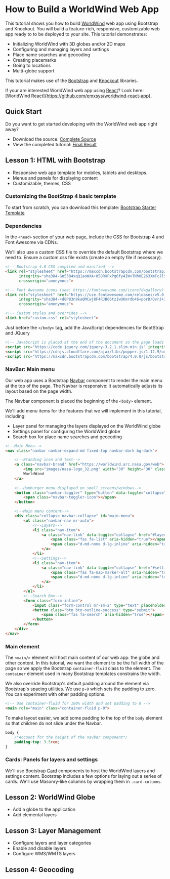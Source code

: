 # How to Build a WorldWind Web App

This tutorial shows you how to build [WorldWind](https://worldwind.arc.nasa.gov/web/) web app using Bootstrap and Knockout. 
You will build a feature-rich, responsive, customizable web app ready to 
to be deployed to your site. This tutorial demonstrates:

- Initializing WorldWind with 3D globes and/or 2D maps
- Configuring and managing layers and settings
- Place name searches and geocoding
- Creating placemarks
- Going to locations
- Multi-globe support

This tutorial makes use of the [Bootstrap](https://getbootstrap.com/docs/4.0/getting-started/introduction/) and [Knockout](http://knockoutjs.com/index.html) libraries. 

If your are interested WorldWind web app using [React](https://reactjs.org)? Look here: [WorldWind React]{https://github.com/emxsys/worldwind-react-app}.

## Quick Start

Do you want to get started developing with the WorldWind web app right away? 

- Download the source: [Complete Source](https://github.com/emxsys/worldwind-web-app-tutorial/archive/master.zip)
- View the completed tutorial: [Final Result](https://jsfiddle.net/emxsys/e0a2z1km/)

## Lesson 1: HTML with Bootstrap
- Responsive web app template for mobiles, tablets and desktops.
- Menus and panels for displaying content
- Customizable, themes, CSS

### Customizing the BootStrap 4 basic template
To start from scratch, you can download this template: [Bootstrap Starter Template](https://getbootstrap.com/docs/4.0/examples/starter-template/)


### Dependencies 

In the `<head>` section of your web page, include the CSS for Bootstrap 4 and Font Awesome via CDNs.

We'll also use a custom CSS file to override the default Bootstrap where we need to. Ensure a 
custom.css file exists (create an empty file if necessary).

```html
<!-- Bootstrap 4.0 CSS compiled and minified -->
<link rel="stylesheet" href="https://maxcdn.bootstrapcdn.com/bootstrap/4.0.0/css/bootstrap.min.css"
      integrity="sha384-Gn5384xqQ1aoWXA+058RXPxPg6fy4IWvTNh0E263XmFcJlSAwiGgFAW/dAiS6JXm" 
      crossorigin="anonymous">

<!-- Font Awesome icons (see: https://fontawesome.com/icons?d=gallery) -->
<link rel="stylesheet" href="https://use.fontawesome.com/releases/v5.0.10/css/all.css" 
      integrity="sha384-+d0P83n9kaQMCwj8F4RJB66tzIwOKmrdb46+porD/OvrJ+37WqIM7UoBtwHO6Nlg" 
      crossorigin="anonymous">

<!-- Custom styles and overrides -->
<link href="custom.css" rel="stylesheet">
```

Just before the `</body>` tag, add the JavaScript dependencies for BootStrap and JQuery

```html
<!-- JavaScript is placed at the end of the document so the page loads faster -->
<script src="https://code.jquery.com/jquery-3.2.1.slim.min.js" integrity="sha384-KJ3o2DKtIkvYIK3UENzmM7KCkRr/rE9/Qpg6aAZGJwFDMVNA/GpGFF93hXpG5KkN" crossorigin="anonymous"></script>
<script src="https://cdnjs.cloudflare.com/ajax/libs/popper.js/1.12.9/umd/popper.min.js" integrity="sha384-ApNbgh9B+Y1QKtv3Rn7W3mgPxhU9K/ScQsAP7hUibX39j7fakFPskvXusvfa0b4Q" crossorigin="anonymous"></script>
<script src="https://maxcdn.bootstrapcdn.com/bootstrap/4.0.0/js/bootstrap.min.js" integrity="sha384-JZR6Spejh4U02d8jOt6vLEHfe/JQGiRRSQQxSfFWpi1MquVdAyjUar5+76PVCmYl" crossorigin="anonymous"></script>    
```

### NavBar: Main menu

Our web app uses a Bootstrap [Navbar](https://getbootstrap.com/docs/4.0/components/navbar/) 
component to render the main menu at the top of the page. The Navbar is responsive: 
it automatically adjusts its layout based on the page width.

The Navbar component is placed the beginning of the `<body>` element.

We'll add menu items for the features that we will implement in this tutorial, including:

- Layer panel for managing the layers displayed on the WorldWind globe
- Settings panel for configuring the WorldWind globe
- Search box for place name searches and geocoding

```html
<!--Main Menu--> 
<nav class="navbar navbar-expand-md fixed-top navbar-dark bg-dark">

    <!--Branding icon and text-->
    <a class="navbar-brand" href="https://worldwind.arc.nasa.gov/web">
        <img src="images/nasa-logo_32.png" width="30" height="30" class="d-inline-block align-top" alt="">
        WorldWind
    </a>
    
    <!--Hamburger menu displayed on small screens/windows-->
    <button class="navbar-toggler" type="button" data-toggle="collapse" data-target="#main-menu" aria-controls="main-menu" aria-expanded="false" aria-label="Toggle navigation">
        <span class="navbar-toggler-icon"></span>
    </button>

    <!--Main menu content-->
    <div class="collapse navbar-collapse" id="main-menu">
        <ul class="navbar-nav mr-auto">
            <!--Layers-->
            <li class="nav-item">
                <a class="nav-link" data-toggle="collapse" href="#layers" role="button">
                    <span class="fas fa-list" aria-hidden="true"></span>
                    <span class="d-md-none d-lg-inline" aria-hidden="true">Layers</span>
                </a>
            </li>
            <!--Settings-->
            <li class="nav-item">
                <a class="nav-link" data-toggle="collapse" href="#settings" role="button">
                    <span class="fas fa-map-marker-alt" aria-hidden="true"></span>
                    <span class="d-md-none d-lg-inline" aria-hidden="true">Markers</span>
                </a>
            </li>
        </ul>
        <!--Search Box-->
        <form class="form-inline">
            <input class="form-control mr-sm-2" type="text" placeholder="Search" aria-label="Search">
            <button class="btn btn-outline-success" type="submit">
                <span class="fas fa-search" aria-hidden="true"></span>
            </button>
        </form>
    </div>
</nav>
```

### Main element

The `<main/>` element will host main content of our web app: the globe and other content. In this tutorial, 
we want the element to be the full width of the page so we apply the Bootstrap `container-fluid`
class to the element. The `container` element used in many Bootstrap templates constrains the width.

We also override Bootstrap's default padding around the element via Bootstrap's [spacing utilities](https://getbootstrap.com/docs/4.0/utilities/spacing/). 
We use `p-0` which sets the padding to zero. You can experiment with other padding options.

```html
<!-- Use container-fluid for 100% width and set padding to 0 -->
<main role="main" class="container-fluid p-0">
```

To make layout easier, we add some padding to the top of the `body` element so that children do not slide 
under the Navbar.

```css
body {
    /*Account for the height of the navbar component*/
    padding-top: 3.5rem;
}
```


### Cards: Panels for layers and settings

We'll use Bootstrap [Card](https://getbootstrap.com/docs/4.0/components/card/) components 
to host the WorldWind layers and settings content. Bootstrap includes a few options for 
laying out a series of cards. We'll use Masonry-like columns by wrapping them in `.card-columns`.




## Lesson 2: WorldWind Globe 
- Add a globe to the application
- Add elemental layers

## Lesson 3: Layer Management
- Configure layers and layer categories
- Enable and disable layers
- Configure WMS/WMTS layers

## Lesson 4: Geocoding